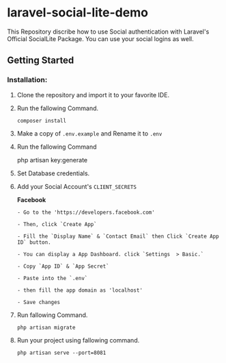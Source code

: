 
# laravel-social-lite-demo

This Repository discribe how to use Social authentication with Laravel's Official SocialLite Package. You can use your social logins as well.

 ## Getting Started

### Installation:

1. Clone the repository and import it to your favorite IDE.
2. Run the fallowing Command.
		

    `composer install`

3. Make a copy of `.env.example` and Rename it to `.env`
4. Run the fallowing Command
		

    php artisan key:generate

5. Set Database credentials.

6. Add your Social Account's `CLIENT_SECRETS`

     **Facebook** 
     
       - Go to the 'https://developers.facebook.com'
      
       - Then, click `Create App`
       
       - Fill the `Display Name` & `Contact Email` then Click `Create App ID` button.
       
       - You can display a App Dashboard. click `Settings  > Basic.`
       
       - Copy `App ID` & `App Secret`
       
       - Paste into the `.env`
      
       - then fill the app domain as 'localhost'
       
       - Save changes

7. Run fallowing Command.
		

    `php artisan migrate`

8. Run your project using fallowing command.
		

    `php artisan serve --port=8081`





